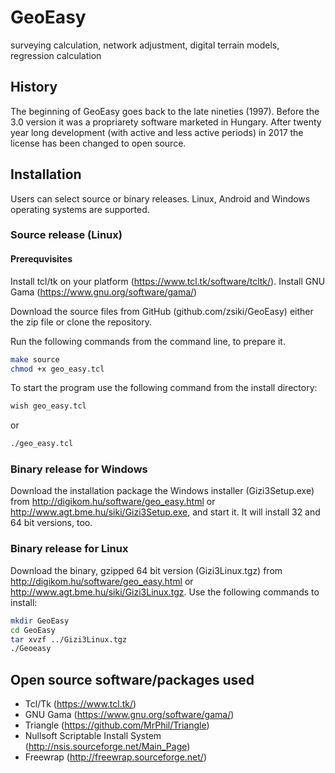 # GeoEasy
surveying calculation, network adjustment, digital terrain models, regression calculation

## History

The beginning of GeoEasy goes back to the late nineties (1997). Before the 3.0 
version it was a propriarety software marketed in Hungary. After twenty
year long development (with active and less active periods) in 2017 the license
has been changed to open source.

## Installation

Users can select source or binary releases. Linux, Android and Windows operating
systems are supported.

### Source release (Linux)

#### Prerequvisites

Install tcl/tk on your platform (https://www.tcl.tk/software/tcltk/).
Install GNU Gama (https://www.gnu.org/software/gama/)

Download the source files from GitHub (github.com/zsiki/GeoEasy) either
the zip file or clone the repository.

Run the following commands from the command line, to prepare it.

```bash
make source
chmod +x geo_easy.tcl
```

To start the program use the following command from the install directory:

```bash
wish geo_easy.tcl
```

or

```bash
./geo_easy.tcl
```

### Binary release for Windows

Download the installation package the Windows installer (Gizi3Setup.exe) from 
http://digikom.hu/software/geo_easy.html or http://www.agt.bme.hu/siki/Gizi3Setup.exe, 
and start it. It will install 32 and 64 bit versions, too.

### Binary release for Linux

Download the binary, gzipped 64 bit version (Gizi3Linux.tgz) from 
http://digikom.hu/software/geo_easy.html or http://www.agt.bme.hu/siki/Gizi3Linux.tgz. 
Use the following commands to install:

```bash
mkdir GeoEasy
cd GeoEasy
tar xvzf ../Gizi3Linux.tgz
./Geoeasy
```

## Open source software/packages used

* Tcl/Tk (https://www.tcl.tk/)
* GNU Gama (https://www.gnu.org/software/gama/)
* Triangle (https://github.com/MrPhil/Triangle)
* Nullsoft Scriptable Install System (http://nsis.sourceforge.net/Main_Page)
* Freewrap (http://freewrap.sourceforge.net/)
